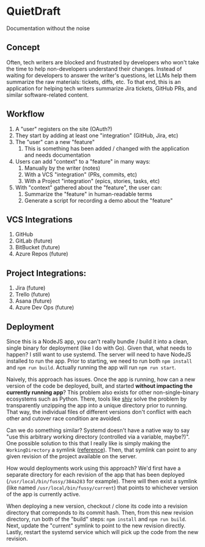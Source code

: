# QuietDraft

Documentation without the noise

## Concept

Often, tech writers are blocked and frustrated by developers who won't take the time to help non-developers understand their changes.
Instead of waiting for developers to answer the writer's questions, let LLMs help them summarize the raw materials: tickets, diffs, etc.
To that end, this is an application for helping tech writers summarize Jira tickets, GitHub PRs, and similar software-related content.

## Workflow

1. A "user" registers on the site (OAuth?)
2. They start by adding at least one "integration" (GitHub, Jira, etc)
3. The "user" can a new "feature"
   1. This is something has been added / changed with the application and needs documentation
4. Users can add "context" to a "feature" in many ways:
   1. Manually by the writer (notes)
   2. With a VCS "integration" (PRs, commits, etc)
   3. With a Project "integration" (epics, stories, tasks, etc)
5. With "context" gathered about the "feature", the user can:
   1. Summarize the "feature" in human-readable terms
   2. Generate a script for recording a demo about the "feature"

## VCS Integrations

1. GitHub
2. GitLab (future)
3. BitBucket (future)
4. Azure Repos (future)

## Project Integrations:

1. Jira (future)
2. Trello (future)
3. Asana (future)
4. Azure Dev Ops (future)

## Deployment

Since this is a NodeJS app, you can't really bundle / build it into a clean, single binary for deployment (like I do with Go).
Given that, what needs to happen?
I still want to use systemd.
The server will need to have NodeJS installed to run the app.
Prior to starting, we need to run both `npm install` and `npm run build`.
Actually running the app will run `npm run start`.

Naively, this approach has issues.
Once the app is running, how can a new version of the code be deployed, built, and started **without impacting the currently running app**?
This problem also exists for other non-single-binary ecosystems such as Python.
There, tools like [shiv](https://shiv.readthedocs.io/en/latest/) solve the problem by transparently unzipping the app into a unique directory prior to running.
That way, the individual files of different versions don't conflict with each other and cutover race condition are avoided.

Can we do something similar?
Systemd doesn't have a native way to say "use this arbitrary working directory (controlled via a variable, maybe?)".
One possible solution to this that I really like is simply making the `WorkingDirectory` a symlink ([reference](https://unix.stackexchange.com/a/629958)).
Then, that symlink can point to any given revision of the project available on the server.

How would deployments work using this approach?
We'd first have a separate directory for each revision of the app that has been deployed (`/usr/local/bin/fussy/384a283` for example).
There will then exist a symlink (like named `/usr/local/bin/fussy/current`) that points to whichever version of the app is currently active.

When deploying a new version, checkout / clone its code into a revision directory that correponds to its commit hash.
Then, from this new revision directory, run both of the "build" steps: `npm install` and `npm run build`.
Next, update the "current" symlink to point to the new revision directly.
Lastly, restart the systemd service which will pick up the code from the new revision.
